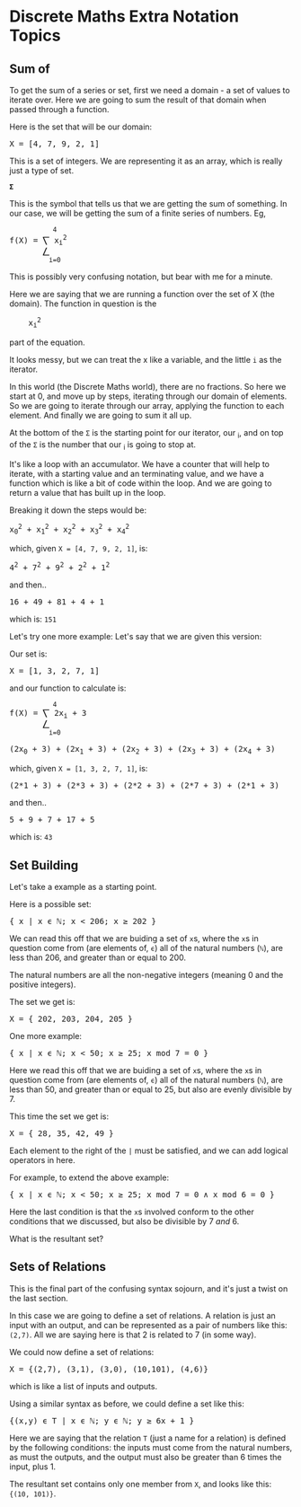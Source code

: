 
# Discrete Maths Extra Notation Topics

## Sum of

To get the sum of a series or set, first we need a domain - a set of values to iterate over. Here we are going to sum the result of that domain when passed through a function.

Here is the set that will be our domain:
<pre>
X = [4, 7, 9, 2, 1]
</pre>
This is a set of integers. We are representing it as an array, which is really just a type of set.

<b>```Σ```</b>

This is the symbol that tells us that we are getting the sum of something. In our case, we will be getting the sum of a finite series of numbers. Eg, 
<pre>
<sup>           4</sup>
f(X) = ⎲ x<sub>i</sub><sup>2</sup>
       ⎳
<sup>          i=0</sup>
</pre>

This is possibly very confusing notation, but bear with me for a minute.

Here we are saying that we are running a function over the set of X (the domain). The function in question is the 
<pre>
    x<sub>i</sub><sup>2</sup>
</pre>
part of the equation.

It looks messy, but we can treat the x like a variable, and the little ```i``` as the iterator.

In this world (the Discrete Maths world), there are no fractions. So here we start at 0, and move up by steps, iterating through our domain of elements. So we are going to iterate through our array, applying the function to each element. And finally we are going to sum it all up. 

At the bottom of the ```Σ``` is the starting point for our iterator, our <sub>i</sub>, and on top of the ```Σ``` is the number that our <sub>i</sub> is going to stop at. 

It's like a loop with an accumulator. We have a counter that will help to iterate, with a starting value and an terminating value, and we have a function which is like a bit of code within the loop. And we are going to return a value that has built up in the loop.

Breaking it down the steps would be:
<pre>
x<sub>0</sub><sup>2</sup> + x<sub>1</sub><sup>2</sup> + x<sub>2</sub><sup>2</sup> + x<sub>3</sub><sup>2</sup> + x<sub>4</sub><sup>2</sup>
</pre>
which, given ```X = [4, 7, 9, 2, 1]```, is:
<pre>
4<sup>2</sup> + 7<sup>2</sup> + 9<sup>2</sup> + 2<sup>2</sup> + 1<sup>2</sup>
</pre>
and then..
<pre>
16 + 49 + 81 + 4 + 1
</pre>
which is: ```151```

Let's try one more example: Let's say that we are given this version:

Our set is:
<pre>
X = [1, 3, 2, 7, 1]
</pre>

and our function to calculate is:

<pre>
<sup>           4</sup>
f(X) = ⎲ 2x<sub>i</sub> + 3
       ⎳
<sup>          i=0</sup>
</pre>

<pre>
(2x<sub>0</sub> + 3) + (2x<sub>1</sub> + 3) + (2x<sub>2</sub> + 3) + (2x<sub>3</sub> + 3) + (2x<sub>4</sub> + 3)
</pre>
which, given ```X = [1, 3, 2, 7, 1]```, is:
<pre>
(2*1 + 3) + (2*3 + 3) + (2*2 + 3) + (2*7 + 3) + (2*1 + 3)
</pre>
and then..
<pre>
5 + 9 + 7 + 17 + 5
</pre>
which is: ```43```

## Set Building 

Let's take a example as a starting point. 

Here is a possible set:
<pre>
{ x | x ϵ ℕ; x < 206; x ≥ 202 }
</pre>

We can read this off that we are buiding a set of ```x```s, where the ```x```s in question come from (are elements of, ```ϵ```) all of the natural numbers (```ℕ```), are less than 206, and greater than or equal to 200. 

The natural numbers are all the non-negative integers (meaning 0 and the positive integers). 

The set we get is:
<pre>
X = { 202, 203, 204, 205 }
</pre>

One more example:
<pre>
{ x | x ϵ ℕ; x < 50; x ≥ 25; x mod 7 = 0 }
</pre>

Here we read this off that we are buiding a set of ```x```s, where the ```x```s in question come from (are elements of, ```ϵ```) all of the natural numbers (```ℕ```), are less than 50, and greater than or equal to 25, but also are evenly divisible by 7. 

This time the set we get is:
<pre>
X = { 28, 35, 42, 49 }
</pre>

Each element to the right of the ```|``` must be satisfied, and we can add logical operators in here. 

For example, to extend the above example:
<pre>
{ x | x ϵ ℕ; x < 50; x ≥ 25; x mod 7 = 0 ∧ x mod 6 = 0 }
</pre>

Here the last condition is that the ```x```s involved conform to the other conditions that we discussed, but also be divisible by 7 _and_ 6. 

What is the resultant set?

## Sets of Relations

This is the final part of the confusing syntax sojourn, and it's just a twist on the last section. 

In this case we are going to define a set of relations. A relation is just an input with an output, and can be represented as a pair of numbers like this: ```(2,7)```. All we are saying here is that 2 is related to 7 (in some way).

We could now define a set of relations:
<pre>
X = {(2,7), (3,1), (3,0), (10,101), (4,6)}
</pre>
which is like a list of inputs and outputs.

Using a similar syntax as before, we could define a set like this:
<pre>
{(x,y) ϵ T | x ϵ ℕ; y ϵ ℕ; y ≥ 6x + 1 }
</pre>

Here we are saying that the relation ```T``` (just a name for a relation) is defined by the following conditions: the inputs must come from the natural numbers, as must the outputs, and the output must also be greater than 6 times the input, plus 1.

The resultant set contains only one member from ```X```, and looks like this: ```{(10, 101)}```.